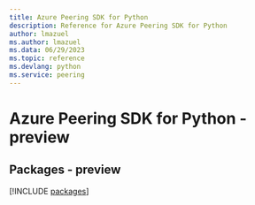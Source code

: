 ```yaml
---
title: Azure Peering SDK for Python
description: Reference for Azure Peering SDK for Python
author: lmazuel
ms.author: lmazuel
ms.data: 06/29/2023
ms.topic: reference
ms.devlang: python
ms.service: peering
---
```

# Azure Peering SDK for Python - preview
## Packages - preview
[!INCLUDE [packages](peering-index.md)]